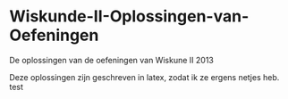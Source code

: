 Wiskunde-II-Oplossingen-van-Oefeningen
======================================

De oplossingen van de oefeningen van Wiskune II 2013

Deze oplossingen zijn geschreven in latex, zodat ik ze ergens netjes heb.
test

